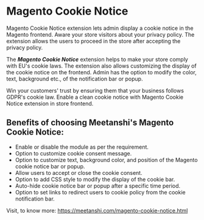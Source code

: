 # Magento Cookie Notice

Magento Cookie Notice extension lets admin display a cookie notice in the Magento frontend. Aware your store visitors about your privacy policy. The extension allows the users to proceed in the store after accepting the privacy policy.

The ***Magento Cookie Notice*** extension helps to make your store comply with EU's cookie laws. The extension also allows customizing the display of the cookie notice on the frontend. Admin has the option to modify the color, text, background etc., of the notification bar or popup.

Win your customers' trust by ensuring them that your business follows GDPR's cookie law. Enable a clean cookie notice with Magento Cookie Notice extension in store frontend.

## Benefits of choosing Meetanshi's Magento Cookie Notice:
* Enable or disable the module as per the requirement.
* Option to customize cookie consent message.
* Option to customize text, background color, and position of the Magento cookie notice bar or popup.
* Allow users to accept or close the cookie consent.
* Option to add CSS style to modify the display of the cookie bar.
* Auto-hide cookie notice bar or popup after a specific time period. 
* Option to set links to redirect users to cookie policy from the cookie notification bar.


Visit, to know more: https://meetanshi.com/magento-cookie-notice.html
